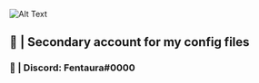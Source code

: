 ![Alt Text](https://media1.tenor.com/m/PVuSQX0VFccAAAAC/serial-experiments-lain-lain.gif) 
##  💾 | Secondary account for my config files 
### 💬 | Discord: Fentaura#0000
